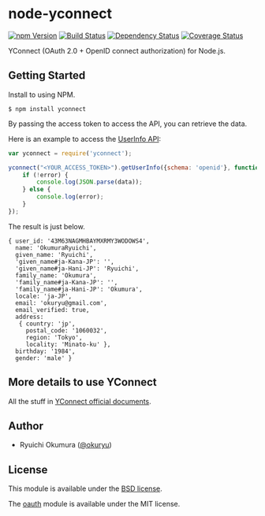 # node-yconnect

[![npm Version][npm Version Badge]][npm Version]
[![Build Status][Build Status Badge]][Build Status]
[![Dependency Status][Dependency Status Badge]][Dependency Status]
[![Coverage Status][Coverage Status Badge]][Coverage Status]

YConnect (OAuth 2.0 + OpenID connect authorization) for Node.js.

## Getting Started

Install to using NPM.

```
$ npm install yconnect
```

By passing the access token to access the API, you can retrieve the data.

Here is an example to access the [UserInfo API]:

```js
var yconnect = require('yconnect');

yconnect("<YOUR_ACCESS_TOKEN>").getUserInfo({schema: 'openid'}, function (error, data) {
    if (!error) {
        console.log(JSON.parse(data));
    } else {
        console.log(error);
    }
});
```

The result is just below.

```
{ user_id: '43M63NAGMHBAYMXRMY3WODOWS4',
  name: 'OkumuraRyuichi',
  given_name: 'Ryuichi',
  'given_name#ja-Kana-JP': '',
  'given_name#ja-Hani-JP': 'Ryuichi',
  family_name: 'Okumura',
  'family_name#ja-Kana-JP': '',
  'family_name#ja-Hani-JP': 'Okumura',
  locale: 'ja-JP',
  email: 'okuryu@gmail.com',
  email_verified: true,
  address:
   { country: 'jp',
     postal_code: '1060032',
     region: 'Tokyo',
     locality: 'Minato-ku' },
  birthday: '1984',
  gender: 'male' }
```

## More details to use YConnect

All the stuff in [YConnect official documents](http://developer.yahoo.co.jp/yconnect/).

## Author

* Ryuichi Okumura ([@okuryu])

## License

This module is available under the [BSD license](LICENSE).

The [oauth] module is available under the MIT license.

[npm Version Badge]: https://img.shields.io/npm/v/yconnect.svg?style=flat-square
[npm Version]: https://www.npmjs.com/package/yconnect
[Build Status Badge]: https://img.shields.io/travis/okuryu/node-yconnect/master.svg?style=flat-square
[Build Status]: https://travis-ci.org/okuryu/node-yconnect
[Dependency Status Badge]: https://img.shields.io/gemnasium/okuryu/node-yconnect.svg?style=flat-square
[Dependency Status]: https://gemnasium.com/okuryu/node-yconnect
[Coverage Status Badge]: https://img.shields.io/coveralls/okuryu/node-yconnect.svg?style=flat-square
[Coverage Status]: https://coveralls.io/r/okuryu/node-yconnect?branch=master
[UserInfo API]: http://developer.yahoo.co.jp/yconnect/userinfo.html
[YConnect official documents]: http://developer.yahoo.co.jp/yconnect/
[@okuryu]: https://github.com/okuryu
[oauth]: https://github.com/ciaranj/node-oauth
